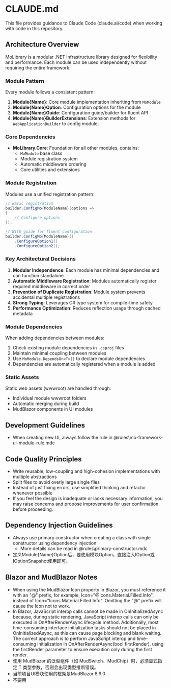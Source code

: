 # CLAUDE.md

This file provides guidance to Claude Code (claude.ai/code) when working with code in this repository.


## Architecture Overview

MoLibrary is a modular .NET infrastructure library designed for flexibility and performance. Each module can be used independently without requiring the entire framework.

### Module Pattern
Every module follows a consistent pattern:
1. **Module{Name}**: Core module implementation inheriting from `MoModule`
2. **Module{Name}Option**: Configuration options for the module
3. **Module{Name}Guide**: Configuration guide/builder for fluent API
4. **Module{Name}BuilderExtensions**: Extension methods for `WebApplicationBuilder` to config module.

### Core Dependencies
- **MoLibrary.Core**: Foundation for all other modules, contains:
  - `MoModule` base class
  - Module registration system
  - Automatic middleware ordering
  - Core utilities and extensions

### Module Registration
Modules use a unified registration pattern:
```csharp
// Basic registration
builder.ConfigMo{ModuleName}(options => 
{
    // Configure options
});

// With guide for fluent configuration
builder.ConfigMo{ModuleName}()
    .ConfigureOption1()
    .ConfigureOption2();
```

### Key Architectural Decisions
1. **Modular Independence**: Each module has minimal dependencies and can function standalone
2. **Automatic Middleware Registration**: Modules automatically register required middleware in correct order
3. **Prevention of Duplicate Registration**: Module system prevents accidental multiple registrations
4. **Strong Typing**: Leverages C# type system for compile-time safety
5. **Performance Optimization**: Reduces reflection usage through cached metadata

### Module Dependencies
When adding dependencies between modules:
1. Check existing module dependencies in `.csproj` files
2. Maintain minimal coupling between modules
3. Use `MoModule.DependsOn<T>()` to declare module dependencies
4. Dependencies are automatically registered when a module is added

### Static Assets
Static web assets (wwwroot) are handled through:
- Individual module wwwroot folders
- Automatic merging during build
- MudBlazor components in UI modules

## Development Guidelines

- When creating new UI, always follow the rule in @rules\mo-framework-ui-module-rule.mdc

## Code Quality Principles
- Write reusable, low-coupling and high-cohesion implementations with multiple abstractions
- Split files to avoid overly large single files
- Instead of just fixing errors, use simplified thinking and refactor whenever possible
- If you feel the design is inadequate or lacks necessary information, you may raise concerns and propose improvements for user confirmation before proceeding.

## Dependency Injection Guidelines
- Always use primary constructor when creating a class with single constructor using dependency injection
  - More details can be read in @rules\primary-constructor.mdc
- 定义Module{Name}Option后，要使用模块Option，直接注入IOption<TModuleOption>或IOptionSnapshot<TModuleOption>使用即可。

## Blazor and MudBlazor Notes
- When using the MudBlazor Icon property in Blazor, you must reference it with an "@" prefix, for example, Icon="@Icons.Material.Filled.Info", instead of Icon="Icons.Material.Filled.Info". Omitting the "@" prefix will cause the Icon not to work.
- In Blazor, JavaScript interop calls cannot be made in OnInitializedAsync because, during static rendering, JavaScript interop calls can only be executed in OnAfterRenderAsync lifecycle method. Additionally, most time-consuming interface initialization tasks should not be placed in OnInitializedAsync, as this can cause page blocking and blank waiting. The correct approach is to perform JavaScript interop and time-consuming initialization in OnAfterRenderAsync(bool firstRender), using the firstRender parameter to ensure execution only during the first render.
- 使用 MudBlazor 的泛型组件（如 MudSwitch、MudChip）时，必须显式指定 T 类型参数，否则会出现类型推断错误。
- 当前项目UI模块使用的框架是MudBlazor 8.9.0
- 不要用<style>标签，必须用CSS isolation。

## Interface Return Value Guidelines
- 对于前端(Controller以及Blazor使用的)的接口的返回值定义，请使用 @统一返回模型Res，使用方式详见 @rules\mo-framework-res-type.mdc 

## MudBlazor Development Notes
- 编写MudBlazor相关代码时，参考迁移文档掌握最新API，且目前提供了引导文档以及源码，能够检索实现。
  - 迁移文档参考路径：
    - @rules\mudblazor\CLAUDE_MUDBLAZOR_OFFICIAL_MIGRATION.md
    - @rules\mudblazor\CLAUDE_MIGRATION_GUIDE.md
    - @rules\mudblazor\CLAUDE_COMPONENT_REFERENCE.md
  - 源码路径：@rules\mudblazor\src

## Available MCP Servers
- **mcp__microsoft-docs__microsoft_docs_search**: MCP Server for searching Microsoft/Azure official documentation. This is particularly useful for finding ASP.NET Core, Blazor, and related documentation and best practices.